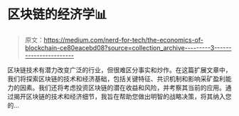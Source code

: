 # 区块链的经济学📊

> 原文：<https://medium.com/nerd-for-tech/the-economics-of-blockchain-ce80eacebd08?source=collection_archive---------3----------------------->

区块链技术有潜力改变广泛的行业，但很难区分事实和炒作。在这篇扩展文章中，我们将探索区块链的技术和经济基础，包括关键特征、共识机制和影响采矿盈利能力的因素。我们还将考虑投资区块链的潜在收益和风险，并考察其当前的应用。通过揭开区块链的技术和经济细节，我旨在帮助您做出明智的战略决策，将其纳入您的…